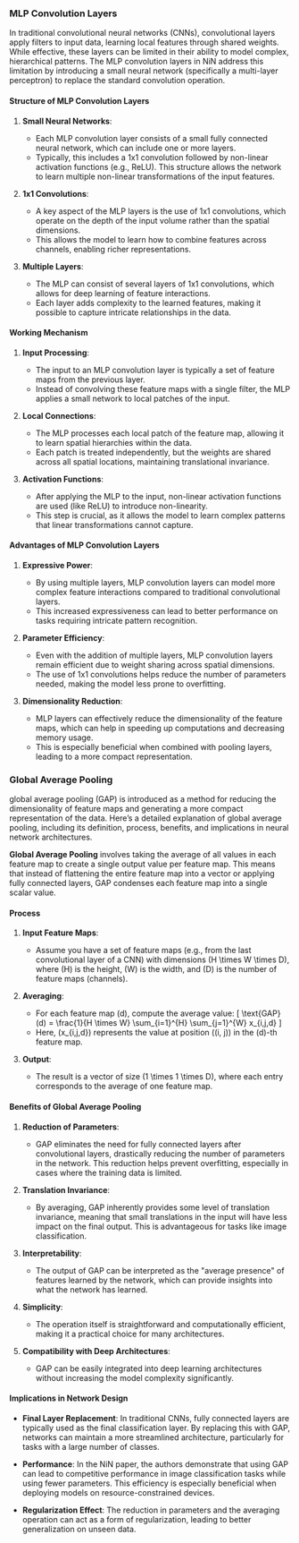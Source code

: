### MLP Convolution Layers

In traditional convolutional neural networks (CNNs), convolutional layers apply filters to input data, learning local features through shared weights. While effective, these layers can be limited in their ability to model complex, hierarchical patterns. The MLP convolution layers in NiN address this limitation by introducing a small neural network (specifically a multi-layer perceptron) to replace the standard convolution operation.

#### Structure of MLP Convolution Layers

1. **Small Neural Networks**: 
   - Each MLP convolution layer consists of a small fully connected neural network, which can include one or more layers.
   - Typically, this includes a 1x1 convolution followed by non-linear activation functions (e.g., ReLU). This structure allows the network to learn multiple non-linear transformations of the input features.

2. **1x1 Convolutions**: 
   - A key aspect of the MLP layers is the use of 1x1 convolutions, which operate on the depth of the input volume rather than the spatial dimensions.
   - This allows the model to learn how to combine features across channels, enabling richer representations.

3. **Multiple Layers**:
   - The MLP can consist of several layers of 1x1 convolutions, which allows for deep learning of feature interactions.
   - Each layer adds complexity to the learned features, making it possible to capture intricate relationships in the data.

#### Working Mechanism

1. **Input Processing**: 
   - The input to an MLP convolution layer is typically a set of feature maps from the previous layer.
   - Instead of convolving these feature maps with a single filter, the MLP applies a small network to local patches of the input.

2. **Local Connections**:
   - The MLP processes each local patch of the feature map, allowing it to learn spatial hierarchies within the data.
   - Each patch is treated independently, but the weights are shared across all spatial locations, maintaining translational invariance.

3. **Activation Functions**:
   - After applying the MLP to the input, non-linear activation functions are used (like ReLU) to introduce non-linearity.
   - This step is crucial, as it allows the model to learn complex patterns that linear transformations cannot capture.

#### Advantages of MLP Convolution Layers

1. **Expressive Power**:
   - By using multiple layers, MLP convolution layers can model more complex feature interactions compared to traditional convolutional layers.
   - This increased expressiveness can lead to better performance on tasks requiring intricate pattern recognition.

2. **Parameter Efficiency**:
   - Even with the addition of multiple layers, MLP convolution layers remain efficient due to weight sharing across spatial dimensions.
   - The use of 1x1 convolutions helps reduce the number of parameters needed, making the model less prone to overfitting.

3. **Dimensionality Reduction**:
   - MLP layers can effectively reduce the dimensionality of the feature maps, which can help in speeding up computations and decreasing memory usage.
   - This is especially beneficial when combined with pooling layers, leading to a more compact representation.

### Global Average Pooling

global average pooling (GAP) is introduced as a method for reducing the dimensionality of feature maps and generating a more compact representation of the data. Here’s a detailed explanation of global average pooling, including its definition, process, benefits, and implications in neural network architectures.

**Global Average Pooling** involves taking the average of all values in each feature map to create a single output value per feature map. This means that instead of flattening the entire feature map into a vector or applying fully connected layers, GAP condenses each feature map into a single scalar value.

#### Process

1. **Input Feature Maps**:
   - Assume you have a set of feature maps (e.g., from the last convolutional layer of a CNN) with dimensions \(H \times W \times D\), where \(H\) is the height, \(W\) is the width, and \(D\) is the number of feature maps (channels).

2. **Averaging**:
   - For each feature map \(d\), compute the average value:
     \[
     \text{GAP}(d) = \frac{1}{H \times W} \sum_{i=1}^{H} \sum_{j=1}^{W} x_{i,j,d}
     \]
   - Here, \(x_{i,j,d}\) represents the value at position \((i, j)\) in the \(d\)-th feature map.

3. **Output**:
   - The result is a vector of size \(1 \times 1 \times D\), where each entry corresponds to the average of one feature map.

#### Benefits of Global Average Pooling

1. **Reduction of Parameters**:
   - GAP eliminates the need for fully connected layers after convolutional layers, drastically reducing the number of parameters in the network. This reduction helps prevent overfitting, especially in cases where the training data is limited.

2. **Translation Invariance**:
   - By averaging, GAP inherently provides some level of translation invariance, meaning that small translations in the input will have less impact on the final output. This is advantageous for tasks like image classification.

3. **Interpretability**:
   - The output of GAP can be interpreted as the "average presence" of features learned by the network, which can provide insights into what the network has learned.

4. **Simplicity**:
   - The operation itself is straightforward and computationally efficient, making it a practical choice for many architectures.

5. **Compatibility with Deep Architectures**:
   - GAP can be easily integrated into deep learning architectures without increasing the model complexity significantly.

#### Implications in Network Design

- **Final Layer Replacement**: In traditional CNNs, fully connected layers are typically used as the final classification layer. By replacing this with GAP, networks can maintain a more streamlined architecture, particularly for tasks with a large number of classes.
  
- **Performance**: In the NiN paper, the authors demonstrate that using GAP can lead to competitive performance in image classification tasks while using fewer parameters. This efficiency is especially beneficial when deploying models on resource-constrained devices.

- **Regularization Effect**: The reduction in parameters and the averaging operation can act as a form of regularization, leading to better generalization on unseen data.